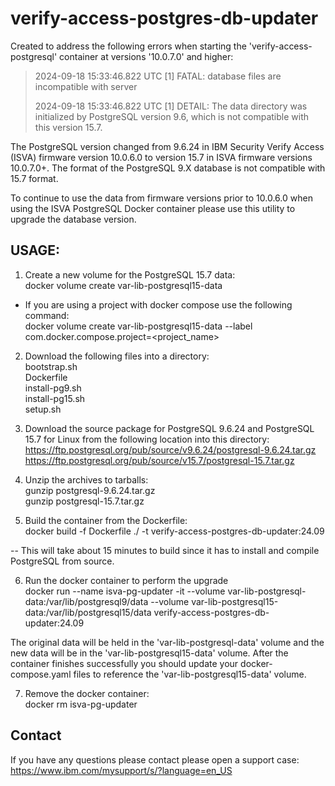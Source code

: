 # verify-access-postgres-db-updater

Created to address the following errors when starting the 'verify-access-postgresql' container at versions '10.0.7.0' and higher:
>2024-09-18 15:33:46.822 UTC [1] FATAL:  database files are incompatible with server
>
>2024-09-18 15:33:46.822 UTC [1] DETAIL:  The data directory was initialized by PostgreSQL version 9.6, which is not compatible with this version 15.7.

The PostgreSQL version changed from 9.6.24 in IBM Security Verify Access (ISVA) firmware version 10.0.6.0 to version 15.7 in ISVA firmware versions 10.0.7.0+.
The format of the PostgreSQL 9.X database is not compatible with 15.7 format.

To continue to use the data from firmware versions prior to 10.0.6.0 when using the ISVA PostgreSQL Docker container please use
this utility to upgrade the database version.

## USAGE:
1) Create a new volume for the PostgreSQL 15.7 data:  
docker volume create var-lib-postgresql15-data  
 - If you are using a project with docker compose use the following command:  
docker volume create var-lib-postgresql15-data --label com.docker.compose.project=<project_name>

2) Download the following files into a directory:  
bootstrap.sh  
Dockerfile  
install-pg9.sh  
install-pg15.sh  
setup.sh  

3) Download the source package for PostgreSQL 9.6.24 and PostgreSQL 15.7 for Linux from the following location into this directory:  
https://ftp.postgresql.org/pub/source/v9.6.24/postgresql-9.6.24.tar.gz  
https://ftp.postgresql.org/pub/source/v15.7/postgresql-15.7.tar.gz

5) Unzip the archives to tarballs:  
gunzip postgresql-9.6.24.tar.gz  
gunzip postgresql-15.7.tar.gz

6) Build the container from the Dockerfile:  
docker build -f Dockerfile ./ -t verify-access-postgres-db-updater:24.09

-- This will take about 15 minutes to build since it has to install and compile PostgreSQL from source.

6) Run the docker container to perform the upgrade  
docker run --name isva-pg-updater -it --volume var-lib-postgresql-data:/var/lib/postgresql9/data --volume var-lib-postgresql15-data:/var/lib/postgresql15/data verify-access-postgres-db-updater:24.09

The original data will be held in the 'var-lib-postgresql-data' volume and the new data will be in the 'var-lib-postgresql15-data' volume.
After the container finishes successfully you should update your docker-compose.yaml files to reference the 'var-lib-postgresql15-data' volume.

7) Remove the docker container:  
docker rm isva-pg-updater

## Contact
If you have any questions please contact please open a support case:  
https://www.ibm.com/mysupport/s/?language=en_US
